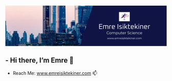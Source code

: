 ![alt text](https://github.com/emreisiktekiner/emreisiktekiner/blob/main/Cover.png?raw=true)

## - Hi there, I’m Emre 👋
- Reach Me: www.emreisiktekiner.com 📫

<!---
emreisiktekiner/emreisiktekiner is a ✨ special ✨ repository because its `README.md` (this file) appears on your GitHub profile.
You can click the Preview link to take a look at your changes.
--->
